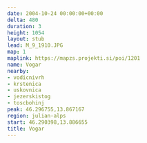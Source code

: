 ```yaml
---
date: 2004-10-24 00:00:00+00:00
delta: 480
duration: 3
height: 1054
layout: stub
lead: M_9_1910.JPG
map: 1
maplink: https://mapzs.projekti.si/poi/1201
name: Vogar
nearby:
- vodicnivrh
- krstenica
- uskovnica
- jezerskistog
- toscbohinj
peak: 46.296755,13.867167
region: julian-alps
start: 46.290398,13.886655
title: Vogar
---
```

